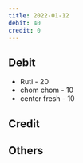 ```yaml
---
title: 2022-01-12
debit: 40
credit: 0
---
```


## Debit 
* Ruti - 20
* chom chom - 10
* center fresh - 10

## Credit  

## Others 








